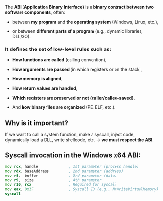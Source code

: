 The **ABI (Application Binary Interface)** is a **binary contract between two software components**, often:

* between **my program** and **the operating system** (Windows, Linux, etc.),

* or between **different parts of a program** (e.g., dynamic libraries, DLL/SO).

### It defines the set of **low-level rules** such as:

* **How functions are called** (calling convention),

* **How arguments are passed** (in which registers or on the stack),

* **How memory is aligned**,

* **How return values are handled**,

* **Which registers are preserved or not (caller/callee-saved)**,

* And **how binary files are organized** (PE, ELF, etc.).

## **Why is it important?**

If we want to call a system function, make a syscall, inject code, dynamically load a DLL, write shellcode, etc. → **we must respect the ABI**.

## Syscall invocation in the Windows x64 ABI:

```asm
mov rcx, handle              ; 1st parameter (process handle)
mov rdx, baseAddress         ; 2nd parameter (address)
mov r8,  buffer              ; 3rd parameter (data)
mov r9,  size                ; 4th parameter
mov r10, rcx                 ; Required for syscall
mov eax, 0x3F                ; Syscall ID (e.g., NtWriteVirtualMemory)
syscall
```
